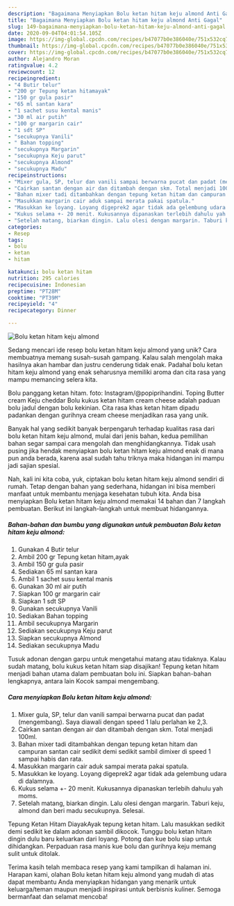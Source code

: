 ```yaml
---
description: "Bagaimana Menyiapkan Bolu ketan hitam keju almond Anti Gagal"
title: "Bagaimana Menyiapkan Bolu ketan hitam keju almond Anti Gagal"
slug: 149-bagaimana-menyiapkan-bolu-ketan-hitam-keju-almond-anti-gagal
date: 2020-09-04T04:01:54.105Z
image: https://img-global.cpcdn.com/recipes/b47077b0e386040e/751x532cq70/bolu-ketan-hitam-keju-almond-foto-resep-utama.jpg
thumbnail: https://img-global.cpcdn.com/recipes/b47077b0e386040e/751x532cq70/bolu-ketan-hitam-keju-almond-foto-resep-utama.jpg
cover: https://img-global.cpcdn.com/recipes/b47077b0e386040e/751x532cq70/bolu-ketan-hitam-keju-almond-foto-resep-utama.jpg
author: Alejandro Moran
ratingvalue: 4.2
reviewcount: 12
recipeingredient:
- "4 Butir telur"
- "200 gr Tepung ketan hitamayak"
- "150 gr gula pasir"
- "65 ml santan kara"
- "1 sachet susu kental manis"
- "30 ml air putih"
- "100 gr margarin cair"
- "1 sdt SP"
- "secukupnya Vanili"
- " Bahan topping"
- "secukupnya Margarin"
- "secukupnya Keju parut"
- "secukupnya Almond"
- "secukupnya Madu"
recipeinstructions:
- "Mixer gula, SP, telur dan vanili sampai berwarna pucat dan padat (mengembang). Saya diawali dengan speed 1 lalu perlahan ke 2,3."
- "Cairkan santan dengan air dan ditambah dengan skm. Total menjadi 100ml."
- "Bahan mixer tadi ditambahkan dengan tepung ketan hitam dan campuran santan cair sedikit demi sedikit sambil dimixer di speed 1 sampai habis dan rata."
- "Masukkan margarin cair aduk sampai merata pakai spatula."
- "Masukkan ke loyang. Loyang digeprek2 agar tidak ada gelembung udara di dalamnya."
- "Kukus selama +- 20 menit. Kukusannya dipanaskan terlebih dahulu yah moms."
- "Setelah matang, biarkan dingin. Lalu olesi dengan margarin. Taburi keju, almond dan beri madu secukupnya. Selesai."
categories:
- Resep
tags:
- bolu
- ketan
- hitam

katakunci: bolu ketan hitam 
nutrition: 295 calories
recipecuisine: Indonesian
preptime: "PT28M"
cooktime: "PT39M"
recipeyield: "4"
recipecategory: Dinner

---
```



![Bolu ketan hitam keju almond](https://img-global.cpcdn.com/recipes/b47077b0e386040e/751x532cq70/bolu-ketan-hitam-keju-almond-foto-resep-utama.jpg)

Sedang mencari ide resep bolu ketan hitam keju almond yang unik? Cara membuatnya memang susah-susah gampang. Kalau salah mengolah maka hasilnya akan hambar dan justru cenderung tidak enak. Padahal bolu ketan hitam keju almond yang enak seharusnya memiliki aroma dan cita rasa yang mampu memancing selera kita.

Bolu panggang ketan hitam. foto: Instagram/@popiprihandini. Toping Butter cream Keju cheddar Bolu kukus ketan hitam cream cheese adalah paduan bolu jadul dengan bolu kekinian. Cita rasa khas ketan hitam dipadu padankan dengan gurihnya cream cheese menjadikan rasa yang unik.

Banyak hal yang sedikit banyak berpengaruh terhadap kualitas rasa dari bolu ketan hitam keju almond, mulai dari jenis bahan, kedua pemilihan bahan segar sampai cara mengolah dan menghidangkannya. Tidak usah pusing jika hendak menyiapkan bolu ketan hitam keju almond enak di mana pun anda berada, karena asal sudah tahu triknya maka hidangan ini mampu jadi sajian spesial.


Nah, kali ini kita coba, yuk, ciptakan bolu ketan hitam keju almond sendiri di rumah. Tetap dengan bahan yang sederhana, hidangan ini bisa memberi manfaat untuk membantu menjaga kesehatan tubuh kita. Anda bisa menyiapkan Bolu ketan hitam keju almond memakai 14 bahan dan 7 langkah pembuatan. Berikut ini langkah-langkah untuk membuat hidangannya.

<!--inarticleads1-->

##### Bahan-bahan dan bumbu yang digunakan untuk pembuatan Bolu ketan hitam keju almond:

1. Gunakan 4 Butir telur
1. Ambil 200 gr Tepung ketan hitam,ayak
1. Ambil 150 gr gula pasir
1. Sediakan 65 ml santan kara
1. Ambil 1 sachet susu kental manis
1. Gunakan 30 ml air putih
1. Siapkan 100 gr margarin cair
1. Siapkan 1 sdt SP
1. Gunakan secukupnya Vanili
1. Sediakan  Bahan topping
1. Ambil secukupnya Margarin
1. Sediakan secukupnya Keju parut
1. Siapkan secukupnya Almond
1. Sediakan secukupnya Madu


Tusuk adonan dengan garpu untuk mengetahui matang atau tidaknya. Kalau sudah matang, bolu kukus ketan hitam siap disajikan! Tepung ketan hitam menjadi bahan utama dalam pembuatan bolu ini. Siapkan bahan-bahan lengkapnya, antara lain Kocok sampai mengembang. 

<!--inarticleads2-->

##### Cara menyiapkan Bolu ketan hitam keju almond:

1. Mixer gula, SP, telur dan vanili sampai berwarna pucat dan padat (mengembang). Saya diawali dengan speed 1 lalu perlahan ke 2,3.
1. Cairkan santan dengan air dan ditambah dengan skm. Total menjadi 100ml.
1. Bahan mixer tadi ditambahkan dengan tepung ketan hitam dan campuran santan cair sedikit demi sedikit sambil dimixer di speed 1 sampai habis dan rata.
1. Masukkan margarin cair aduk sampai merata pakai spatula.
1. Masukkan ke loyang. Loyang digeprek2 agar tidak ada gelembung udara di dalamnya.
1. Kukus selama +- 20 menit. Kukusannya dipanaskan terlebih dahulu yah moms.
1. Setelah matang, biarkan dingin. Lalu olesi dengan margarin. Taburi keju, almond dan beri madu secukupnya. Selesai.


Tepung Ketan Hitam DiayakAyak tepung ketan hitam. Lalu masukkan sedikit demi sedikit ke dalam adonan sambil dikocok. Tunggu bolu ketan hitam dingin dulu baru keluarkan dari loyang. Potong dan kue bolu siap untuk dihidangkan. Perpaduan rasa manis kue bolu dan gurihnya keju memang sulit untuk ditolak. 

Terima kasih telah membaca resep yang kami tampilkan di halaman ini. Harapan kami, olahan Bolu ketan hitam keju almond yang mudah di atas dapat membantu Anda menyiapkan hidangan yang menarik untuk keluarga/teman maupun menjadi inspirasi untuk berbisnis kuliner. Semoga bermanfaat dan selamat mencoba!
